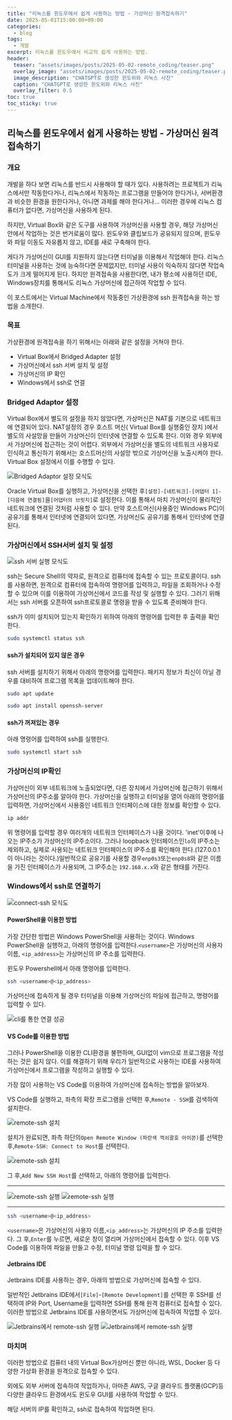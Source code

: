 ```yaml
---
title: "리눅스를 윈도우에서 쉽게 사용하는 방법 - 가상머신 원격접속하기"
date: 2025-05-01T15:00:00+09:00
categories:
  - blog
tags:
  - 개발
excerpt: 리눅스를 윈도우에서 비교적 쉽게 사용하는 방법.
header:
  teaser: "assets/images/posts/2025-05-02-remote_coding/teaser.png"
  overlay_image: "assets/images/posts/2025-05-02-remote_coding/teaser.png"
  image_description: "CHATGPT로 생성한 윈도위와 리눅스 사진"
  caption: "CHATGPT로 생성한 윈도위와 리눅스 사진"
  overlay_filter: 0.5
toc: true
toc_sticky: true
---
```


## 리눅스를 윈도우에서 쉽게 사용하는 방법 - 가상머신 원격접속하기

### 개요

개발을 하다 보면 리눅스를 반드시 사용해야 할 때가 있다. 사용하려는 프로젝트가 리눅스에서만 작동한다거나, 리눅스에서 작동하는 프로그램을 만들어야 한다거나, 서버환경과 비슷한 환경을 원한다거나, 아니면 과제를 해야
한다거나… 이러한 경우에 리눅스 컴퓨터가 없다면, 가상머신을 사용하게 된다.

하지만, Virtual Box와 같은 도구를 사용하여 가상머신을 사용할 경우, 해당 가상머신 안에서 작업하는 것은 번거로움이 많다. 윈도우와 클립보드가 공유되지 않으며, 윈도우와 파일 이동도 자유롭지 않고, IDE를
새로 구축해야 한다.

게다가 가상머신이 GUI를 지원하지 않는다면 터미널을 이용해서 작업해야 한다. 리눅스 터미널을 사용하는 것에 능숙하다면 문제없지만, 터미널 사용이 익숙하지 않다면 작업속도가 크게 떨어지게 된다. 하지만 원격접속을
사용한다면, 내가 평소에 사용하던 IDE, Windows장치를 통해서도 리눅스 가상머신에 접근하여 작업할 수 있다.

이 포스트에서는 Virtual Machine에서 작동중인 가상환경에 ssh 원격접속을 하는 방법을 소개한다.

### 목표

가상환경에 원격접속을 하기 위해서는 아래와 같은 설정을 거쳐야 한다.

- Virtual Box에서 Bridged Adapter 설정
- 가상머신에서 ssh 서버 설치 및 설정
- 가상머신의 IP 확인
- Windows에서 ssh로 연결

### Bridged Adaptor 설정

Virtual Box에서 별도의 설정을 하지 않았다면, 가상머신은 NAT를 기본으로 네트워크에 연결되어 있다. NAT설정의 경우 호스트 머신( Virtual Box를 실행중인 장치 )에서 별도의 사설망을 만들어
가상머신이 인터넷에 연결할 수 있도록 한다. 이와 경우 외부에서 가상머신에 접근하는 것이 어렵다. 외부에서 가상머신을 별도의 네트워크 사용자로 인식하고 통신하기 위해서는 호스트머신의 사설망 밖으로 가상머신을
노출시켜야 한다. Virtual Box 설정에서 이를 수행할 수 있다.

<img src="{{ site.baseurl }}/assets/images/posts/2025-05-02-remote_coding/adaptor-bridge.svg" alt="Bridged Adaptor 설정 모식도"/>

Oracle Virtual Box를 실행하고, 가상머신을 선택한 후`[설정]-[네트워크]-[어댑터 1]-[다음에 연결됨]`을`[어댑터의 브릿지]`로 설정한다. 이를 통해서 마치 가상머신이 물리적인 네트워크에 연결된
것처럼 사용할 수 있다. 만약 호스트머신(사용중인 Windows PC)이 공유기를 통해서 인터넷에 연결되어 있다면, 가상머신도 공유기를 통해서 인터넷에 연결된다.

### 가상머신에서 SSH서버 설치 및 설정

<img src="{{ site.baseurl }}/assets/images/posts/2025-05-02-remote_coding/ssh-open.svg" alt="ssh 서버 실행 모식도"/>

ssh는 Secure Shell의 약자로, 원격으로 컴퓨터에 접속할 수 있는 프로토콜이다. ssh를 사용하면, 원격으로 컴퓨터에 접속하여 명령어를 입력하고, 파일을 조회하거나 수정할 수 있으며 이를 이용하여
가상머신에서 코드를 작성 및 실행할 수 있다. 그러기 위해서는 ssh 서버를 오픈하여 ssh프로토콜로 명령을 받을 수 있도록 준비해야 한다.

ssh가 이미 설치되어 있는지 확인하기 위하여 아래의 명령어를 입력한 후 출력을 확인한다.

```bash
sudo systemctl status ssh
```

#### ssh가 설치되어 있지 않은 경우

ssh 서버를 설치하기 위해서 아래의 명령어를 입력한다. 패키지 정보가 최신이 아닐 경우를 대비하여 프로그램 목록을 업데이트해야 한다.

```bash
sudo apt update
```

```bash
sudo apt install openssh-server
```

#### ssh가 꺼져있는 경우

아래 명령어를 입력하여 ssh를 실행한다.

```bash
sudo systemctl start ssh
```

### 가상머신의 IP확인

가상머신이 외부 네트워크에 노출되었다면, 다른 장치에서 가상머신에 접근하기 위해서 가상머신의 IP주소를 알아야 한다. 가상머신을 실행하고 터미널을 열어 아래의 명령어를 입력하면, 가상머신에서 사용중인 네트워크
인터페이스에 대한 정보를 확인할 수 있다.

```bash
ip addr
```

위 명령어를 입력할 경우 여러개의 네트워크 인터페이스가 나올 것이다. 'inet'이후에 나오는 IP주소가 가상머신의 IP주소이다. 그러나 loopback 인터페이스인`lo`의 IP주소는 제외하고, 실제로 사용되는
네트워크 인터페이스의 IP주소를 확인해야 한다.(127.0.0.1이 아니라는 것이다.)일반적으로 공유기를 사용할 경우`enp0s3`또는`enp0s8`와 같은 이름을 가진 인터페이스가 사용되며, 그 IP주소는
`192.168.x.x`와 같은 형태를 가진다.

### **Windows에서 ssh로 연결하기**

<img src="{{ site.baseurl }}/assets/images/posts/2025-05-02-remote_coding/connect-ssh.svg" alt="connect-ssh 모식도"/>

#### **PowerShell을 이용한 방법**

가장 간단한 방법은 Windows PowerShell을 사용하는 것이다. Windows PowerShell을 실행하고, 아래의 명령어를 입력한다.`<username>`은 가상머신의 사용자 이름,
`<ip_address>`는 가상머신의 IP 주소를 입력한다.

윈도우 Powershell에서 아래 명령어를 입력한다.

```bash
ssh <username>@<ip_address>
```

가상머신에 접속하게 될 경우 터미널을 이용해 가상머신의 파일에 접근하고, 명령어를 입력할 수 있다.

<img src="{{ site.baseurl }}/assets/images/posts/2025-05-02-remote_coding/cli-ssh-success.png" alt="cli를 통한 연결 성공"/>

#### **VS Code를 이용한 방법**

그러나 PowerShell을 이용한 CLI환경을 불편하며, GUI없이 vim으로 프로그램을 작성하는 것은 쉽지 않다. 이를 해결하기 위해 우리가 일반적으로 사용하는 IDE를 사용하여 가상머신에서 프로그램을 작성하고
실행할 수 있다.

가장 많이 사용하는 VS Code를 이용하여 가상머신에 접속하는 방법을 알아보자.

VS Code를 실행하고, 좌측의 확장 프로그램을 선택한 후,`Remote - SSH`를 검색하여 설치한다.

<img src="{{ site.baseurl }}/assets/images/posts/2025-05-02-remote_coding/install-remote-ssh.png" alt="remote-ssh 설치"/>

설치가 완료되면, 좌측 하단의`Open Remote Window (파란색 꺽쇠괄호 아이콘)`를 선택한 후,`Remote-SSH: Connect to Host`를 선택한다.

<img src="{{ site.baseurl }}/assets/images/posts/2025-05-02-remote_coding/run-ssh.png" alt="remote-ssh 설치"/>


그 후,`Add New SSH Host`를 선택하고, 아래의 명령어를 입력한다.

---
<img src="{{ site.baseurl }}/assets/images/posts/2025-05-02-remote_coding/vscode-add-new-remote.png" alt="remote-ssh 실행"/>
<img src="{{ site.baseurl }}/assets/images/posts/2025-05-02-remote_coding/vscode-ssh-command.png" alt="remote-ssh 실행"/>

---

```bash
ssh <username>@<ip_address>
```

`<username>`은 가상머신의 사용자 이름,`<ip_address>`는 가상머신의 IP 주소를 입력한다. 그 후,`Enter`를 누르면, 새로운 창이 열리며 가상머신에서 접속할 수 있다. 이후 VS Code를
이용하여 파일을 만들고 수정, 터미널 명령 입력을 할 수 있다.

#### **Jetbrains IDE**

Jetbrains IDE를 사용하는 경우, 아래의 방법으로 가상머신에 접속할 수 있다.



일반적인 Jetbrains IDE에서`[File]`-`[Remote Development]`를 선택한 후 SSH를 선택하여 IP와 Port, Username을 입력하면 SSH를 통해 원격 컴퓨터로 접속할 수 있다.
이러한 방법으로 Jetbrains IDE를 사용하면서도 가상머신에 접속하여 작업할 수 있다.

<img src="{{ site.baseurl }}/assets/images/posts/2025-05-02-remote_coding/jet-new.png" alt="Jetbrains에서 remote-ssh 실행"/>


<img src="{{ site.baseurl }}/assets/images/posts/2025-05-02-remote_coding/jet-form.png" alt="Jetbrains에서 remote-ssh 실행"/>

### **마치며**

이러한 방법으로 컴퓨터 내의 Virtual Box가상머신 뿐만 아니라, WSL, Docker 등 다양한 가상화 환경을 원격으로 접속할 수 있다.

외에도 외부 서버에 접속하여 작업하거나, 아마존 AWS, 구글 클라우드 플랫폼(GCP)등 다양한 클라우드 환경에서도 윈도우 GUI를 사용하여 작업할 수 있다.

해당 서버의 IP를 확인하고, ssh로 접속하여 작업하면 된다.